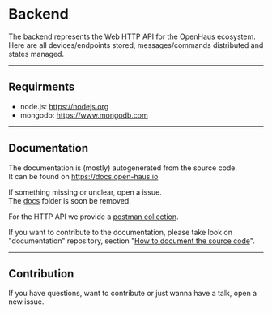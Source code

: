 # Backend
The backend represents the Web HTTP API for the OpenHaus ecosystem.<br />
Here are all devices/endpoints stored, messages/commands distributed and states managed.

---

## Requirments
- node.js: https://nodejs.org
- mongodb: https://www.mongodb.com

---

## Documentation
The documentation is (mostly) autogenerated from the source code.<br />
It can be found on https://docs.open-haus.io<br />

If something missing or unclear, open a issue.<br />
The [docs](docs) folder is soon be removed.

For the HTTP API we provide a [postman collection](postman.json).

If you want to contribute to the documentation, please take look on "documentation" repository, section "[How to document the source code](https://github.com/OpenHausIO/documentation#how-to-document-the-source-code)".

---

## Contribution
If you have questions, want to contribute or just wanna have a talk, open a new issue.